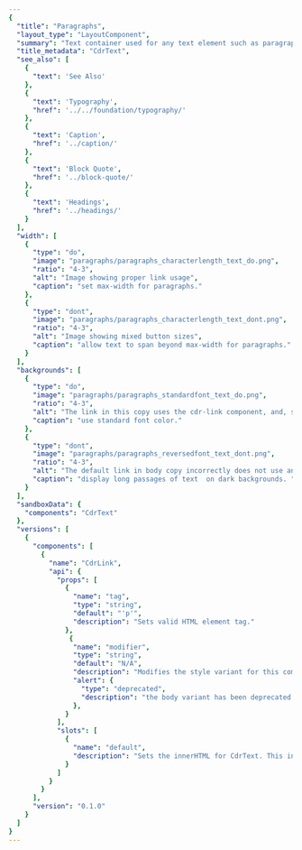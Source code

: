 ```yaml
---
{
  "title": "Paragraphs",
  "layout_type": "LayoutComponent",
  "summary": "Text container used for any text element such as paragraphs, headings, and lists. Establishes vertical spacing and optimizes the reading experience",
  "title_metadata": "CdrText",
  "see_also": [
    {
      "text": 'See Also'
    },
    {
      "text": 'Typography',
      "href": '../../foundation/typography/'
    },
    {
      "text": 'Caption',
      "href": '../caption/'
    },
    {
      "text": 'Block Quote',
      "href": '../block-quote/'
    },
    {
      "text": 'Headings',
      "href": '../headings/'
    }
  ],
  "width": [
    {
      "type": "do",
      "image": "paragraphs/paragraphs_characterlength_text_do.png",
      "ratio": "4-3",
      "alt": "Image showing proper link usage",
      "caption": "set max-width for paragraphs."
    },
    {
      "type": "dont",
      "image": "paragraphs/paragraphs_characterlength_text_dont.png",
      "ratio": "4-3",
      "alt": "Image showing mixed button sizes",
      "caption": "allow text to span beyond max-width for paragraphs."
    }
  ],
  "backgrounds": [
    {
      "type": "do",
      "image": "paragraphs/paragraphs_standardfont_text_do.png",
      "ratio": "4-3",
      "alt": "The link in this copy uses the cdr-link component, and, so correctly uses an underline",
      "caption": "use standard font color."
    },
    {
      "type": "dont",
      "image": "paragraphs/paragraphs_reversedfont_text_dont.png",
      "ratio": "4-3",
      "alt": "The default link in body copy incorrectly does not use an underline",
      "caption": "display long passages of text  on dark backgrounds. "
    }
  ],
  "sandboxData": {
    "components": "CdrText"
  },
  "versions": [
    {
      "components": [
        {
          "name": "CdrLink",
          "api": {
            "props": [
              {
                "name": "tag",
                "type": "string",
                "default": "'p'",
                "description": "Sets valid HTML element tag."
              },
               {
                "name": "modifier",
                "type": "string",
                "default": "N/A",
                "description": "Modifies the style variant for this component. Possible values: {  body  }",
                "alert": {
                  "type": "deprecated",
                  "description": "the body variant has been deprecated in v3.0.0."
                },
              }
            ],
            "slots": [
              {
                "name": "default",
                "description": "Sets the innerHTML for CdrText. This includes text and html markup."
              }
            ]
          }
        }
      ],
      "version": "0.1.0"
    }
  ]
}
---
```


<cdr-doc-tabs>
<template slot="Overview">
<cdr-doc-table-of-contents-shell>

## Default

Used as default font style for all text information. Also known as body-default in UI ToolKit.


<cdr-doc-example-code-pair :background-toggle="false" repository-href="/src/components/text" :sandbox-data="$page.frontmatter.sandboxData" >

```html
  <cdr-text>Pack everything you need with this handy checklist! We include the 10 essentials and more for comfort in the backcountry.</cdr-text>
```

</cdr-doc-example-code-pair>

## Accessibility

To ensure that usage of this component complies with accessibility guidelines:

- Text container does not exceed 634px or line length does not exceed more than 75 characters
- Minimize use of reversed-out body copy because it’s harder to read
- When possible, use the first sentence as an introduction to the paragraph. With screen readers, users can listen to the first sentence and then jump to the next paragraph
- Break long pages into shorter sections by organizing content into well-defined groups or chunks

<br/>

This component has compliance with following WebAIM’s accessibility guidelines:
- [WCAG SC 1.4.8: Visual presentation](https://www.w3.org/TR/WCAG20/#visual-audio-contrast-visual-presentation): Cedar Design System text component provides for spacing for:
  - Within paragraphs, line spacing is at least 1.5 times font height

 <!--  - Between paragraphs, at least 1.5 times larger than the line spacing -->

<!-- <cdr-img class="cdr-doc-article-img" alt="paragraphs_spacing_graphic_example" :src="$withBase(`/paragraphs/paragraphs_spacing_graphic_example.png`)" /> -->

</cdr-doc-table-of-contents-shell>
</template>

<template slot="Guidelines">
<cdr-doc-table-of-contents-shell>

## Use When

- Displaying articles for long-form content, such as Expert Advice articles or Co-op Journal entries
- Displaying member or legal messages, such as on PDP pages
- Displaying product descriptions
- Displaying customer reviews, such as on PDP pages

### Don’t Use When

- Displaying form inputs. Instead, use [Inputs](../input/)
- Displaying alert messages. Instead, use Alerts
- Listing product features. Instead, use [Lists](../lists/)

## The Basics

Roboto is used for paragraph text because it is easy to scan. It is primarily used for:
- Legal messages on PDP pages
- Shipping messages on PDP pages
- Customer reviews on PDP pages
- Class or event descriptions
- REI Adventure descriptions
- Editorial copy on PDP pages
- Long articles on Expert Advice or Co-op Journal pages

## Content

- Use adjacent text, a definition list, a glossary, or other method to supplement words that are ambiguous
- Abbreviations:
  - Follow [REI Copy Guidelines](http://pcempub.rei.com/content/asset-guides/en_us/site/brand-assets-guides/copy/master-brand-copy-guides.html) for dates, time, dimensions, measurements, electrical units, and geographic reference
  - Expand abbreviations by explaining the definition the first time it is used
  - Use the `<abbr>` element, or link to a definition or glossary
- For ease of reading, readability level should be about Grade 7. To test the body text, use the [Hemingway Editor](http://www.hemingwayapp.com/). For more information, view the [Help information](http://www.hemingwayapp.com/help.html)
- When possible, write the first sentence as an introduction to the paragraph. With screen readers, users can jump from paragraph to paragraph, listening to the first sentence or two before moving on to the next paragraph

## Behavior

- Max-width for paragraph containers is 634px or line length should not exceed 75 characters per line.
- Use standard (dark) font color on light background for article text

### Do / Don’t

<do-dont :examples="$page.frontmatter.width" />

<do-dont :examples="$page.frontmatter.backgrounds" />

## Resources

- Article: Which Are More Legible: [Serif or Sans Serif Typefaces?](http://alexpoole.info/blog/which-are-more-legible-serif-or-sans-serif-typefaces/)
- WebAIM Article: [Evaluating Cognitive Web Accessibility](https://webaim.org/articles/evaluatingcognitive/)

</cdr-doc-table-of-contents-shell>
</template>

<template slot="API">
<cdr-doc-table-of-contents-shell>

## Props

<cdr-doc-api type="prop" :api-data="$page.frontmatter.versions[0].components[0].api.props" />

## Slots

<cdr-doc-api type="slot" :api-data="$page.frontmatter.versions[0].components[0].api.slots" />

## Usage

The **CdrText** component allows for styling any html element with available text styles. Visual style and semantic meaning are managed independently by providing:

* Element to the `tag` prop
* Style to the `modifier` prop

<br />

By default the **CdrText** component renders as a paragraph, this default paragraph is intended for most standard use cases.

```vue
  <cdr-text>
    This is a standard paragraph, intended for non long form copy usage.
  </cdr-text>
```

### Paragraph spacing
By default there is no spacing between paragraphs. The space utility classes are 
provided to increase legibility

```vue
  <cdr-text
    class="cdr-mb-space-one-x"
  >
   This paragraph is adding a bottom marging to provide space between it and the paragraph below
  </cdr-text>
  <cdr-text>
   This paragraph is last and does not need the additional utility class
  </cdr-text>
```

</cdr-doc-table-of-contents-shell>
</template>

</cdr-doc-tabs>
